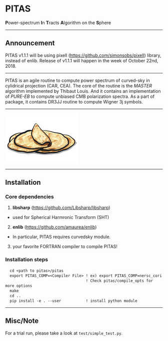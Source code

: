 # PITAS
**P**ower-spectrum **I**n **T**racts **A**lgorithm on the **S**phere

------
## Announcement ##

PITAS v1.1.1 will be using pixell (https://github.com/simonsobs/pixell) library, instead of enlib. Release of v1.1.1 will happen in the week of October 22nd, 2018.

------
PITAS is an agile routine to compute power spectrum of curved-sky in cylidrical projection (CAR, CEA). The core of the routine is the *MASTER* algorithm implemented by Thibaut Louis. And it contains an implementation of *PURE-EB* to compute unbiased CMB polarization spectra. As a part of package, it contains DR3JJ routine to compute Wigner 3j symbols.  

------

![alt text](https://github.com/dwhan89/pitas/blob/master/resource/pita2.jpg "PITAS")
 

------

## Installation

### Core dependencies
1. **libsharp** (https://github.com/Libsharp/libsharp)
* used for Spherical Harmronic Transform (SHT)
2. **enlib** (https://github.com/amaurea/enlib)
* In particular, PITAS requires curvedsky module.
3. your favorite FORTRAN compiler to compile PITAS!

### Installation steps
```
  cd <path to pitas>/pitas
  export PITAS_COMP=<Compiler File> ! ex) export PITAS_COMP=nersc_cori
                                    ! Check pitas/compile_opts for more options
  make
  cd ..
  pip install -e . --user           ! install python module 
```

------
## Misc/Note
For a trial run, please take a look at ```test/simple_test.py```.


